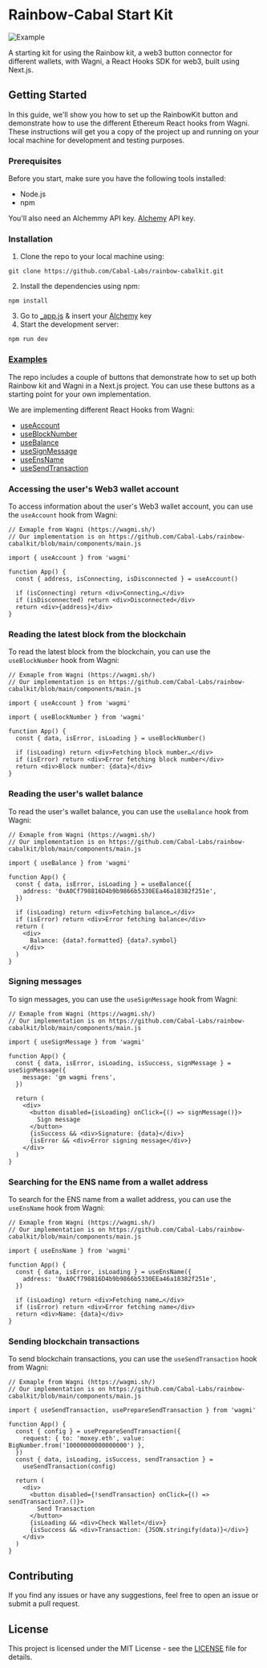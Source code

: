# Rainbow-Cabal Start Kit
![Example](./example.gif)

A starting kit for using the Rainbow kit, a web3 button connector for different wallets, with Wagni, a React Hooks SDK for web3, built using Next.js. 

## Getting Started
 In this guide, we'll show you how to set up the RainbowKit button and demonstrate how to use the different Ethereum React hooks from Wagni.
These instructions will get you a copy of the project up and running on your local machine for development and testing purposes.

### Prerequisites

Before you start, make sure you have the following tools installed:

- Node.js
- npm

You'll also need an Alchemmy API key. [Alchemy](https://www.alchemy.com/) API key.


### Installation

1. Clone the repo to your local machine using:
```
git clone https://github.com/Cabal-Labs/rainbow-cabalkit.git
```

2. Install the dependencies using npm:

```
npm install
```
3. Go to [_app.js](https://github.com/Cabal-Labs/rainbow-cabalkit/blob/main/pages/_app.js) & insert your [Alchemy](https://www.alchemy.com/) key
4. Start the development server:

```
npm run dev
```

### [Examples](https://github.com/Cabal-Labs/rainbow-cabalkit/blob/main/components/main.js)

The repo includes a couple of buttons that demonstrate how to set up both Rainbow kit and Wagni in a Next.js project. You can use these buttons as a starting point for your own implementation.

We are implementing different React Hooks from Wagni:

- [useAccount](https://github.com/Cabal-Labs/rainbow-cabalkit#accessing-the-users-web3-wallet-account)
- [useBlockNumber](https://github.com/Cabal-Labs/rainbow-cabalkit#reading-the-latest-block-from-the-blockchain)
- [useBalance](https://github.com/Cabal-Labs/rainbow-cabalkit#reading-the-users-wallet-balance)
- [useSignMessage](https://github.com/Cabal-Labs/rainbow-cabalkit#signing-messages)
- [useEnsName](https://github.com/Cabal-Labs/rainbow-cabalkit#searching-for-the-ens-name-from-a-wallet-address)
- [useSendTransaction](https://github.com/Cabal-Labs/rainbow-cabalkit#sending-blockchain-transactions)

### Accessing the user's Web3 wallet account
To access information about the user's Web3 wallet account, you can use the `useAccount` hook from Wagni:

```
// Exmaple from Wagni (https://wagmi.sh/)
// Our implementation is on https://github.com/Cabal-Labs/rainbow-cabalkit/blob/main/components/main.js

import { useAccount } from 'wagmi'
 
function App() {
  const { address, isConnecting, isDisconnected } = useAccount()
 
  if (isConnecting) return <div>Connecting…</div>
  if (isDisconnected) return <div>Disconnected</div>
  return <div>{address}</div>
}
```
### Reading the latest block from the blockchain
To read the latest block from the blockchain, you can use the `useBlockNumber` hook from Wagni:

```
// Exmaple from Wagni (https://wagmi.sh/)
// Our implementation is on https://github.com/Cabal-Labs/rainbow-cabalkit/blob/main/components/main.js

import { useAccount } from 'wagmi'
 
import { useBlockNumber } from 'wagmi'
 
function App() {
  const { data, isError, isLoading } = useBlockNumber()
 
  if (isLoading) return <div>Fetching block number…</div>
  if (isError) return <div>Error fetching block number</div>
  return <div>Block number: {data}</div>
}
```
### Reading the user's wallet balance
To read the user's wallet balance, you can use the `useBalance` hook from Wagni:

```
// Exmaple from Wagni (https://wagmi.sh/)
// Our implementation is on https://github.com/Cabal-Labs/rainbow-cabalkit/blob/main/components/main.js

import { useBalance } from 'wagmi'
 
function App() {
  const { data, isError, isLoading } = useBalance({
    address: '0xA0Cf798816D4b9b9866b5330EEa46a18382f251e',
  })
 
  if (isLoading) return <div>Fetching balance…</div>
  if (isError) return <div>Error fetching balance</div>
  return (
    <div>
      Balance: {data?.formatted} {data?.symbol}
    </div>
  )
}
```
### Signing messages
To sign messages, you can use the `useSignMessage` hook from Wagni:

```
// Exmaple from Wagni (https://wagmi.sh/)
// Our implementation is on https://github.com/Cabal-Labs/rainbow-cabalkit/blob/main/components/main.js

import { useSignMessage } from 'wagmi'
 
function App() {
  const { data, isError, isLoading, isSuccess, signMessage } = useSignMessage({
    message: 'gm wagmi frens',
  })
 
  return (
    <div>
      <button disabled={isLoading} onClick={() => signMessage()}>
        Sign message
      </button>
      {isSuccess && <div>Signature: {data}</div>}
      {isError && <div>Error signing message</div>}
    </div>
  )
}
```
### Searching for the ENS name from a wallet address
To search for the ENS name from a wallet address, you can use the `useEnsName` hook from Wagni:

```
// Exmaple from Wagni (https://wagmi.sh/)
// Our implementation is on https://github.com/Cabal-Labs/rainbow-cabalkit/blob/main/components/main.js

import { useEnsName } from 'wagmi'
 
function App() {
  const { data, isError, isLoading } = useEnsName({
    address: '0xA0Cf798816D4b9b9866b5330EEa46a18382f251e',
  })
 
  if (isLoading) return <div>Fetching name…</div>
  if (isError) return <div>Error fetching name</div>
  return <div>Name: {data}</div>
}
```
### Sending blockchain transactions
To send blockchain transactions, you can use the `useSendTransaction` hook from Wagni:

```
// Exmaple from Wagni (https://wagmi.sh/)
// Our implementation is on https://github.com/Cabal-Labs/rainbow-cabalkit/blob/main/components/main.js

import { useSendTransaction, usePrepareSendTransaction } from 'wagmi'
 
function App() {
  const { config } = usePrepareSendTransaction({
    request: { to: 'moxey.eth', value: BigNumber.from('10000000000000000') },
  })
  const { data, isLoading, isSuccess, sendTransaction } =
    useSendTransaction(config)
 
  return (
    <div>
      <button disabled={!sendTransaction} onClick={() => sendTransaction?.()}>
        Send Transaction
      </button>
      {isLoading && <div>Check Wallet</div>}
      {isSuccess && <div>Transaction: {JSON.stringify(data)}</div>}
    </div>
  )
}
```


## Contributing

If you find any issues or have any suggestions, feel free to open an issue or submit a pull request.

## License

This project is licensed under the MIT License - see the [LICENSE](https://github.com/Cabal-Labs/rainbow-cabalkit/blob/main/LICENSE) file for details.
